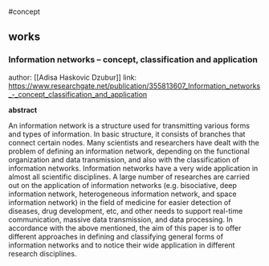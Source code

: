 #concept 


## works

### Information networks – concept, classification and application

author: [[Adisa Haskovic Dzubur]]
link: https://www.researchgate.net/publication/355813607_Information_networks_-_concept_classification_and_application

**abstract**
 
An information network is a structure used for transmitting various forms and types of information. In basic structure, it consists of branches that connect certain nodes. Many scientists and researchers have dealt with the problem of defining an information network, depending on the functional organization and data transmission, and also with the classification of information networks. Information networks have a very wide application in almost all scientific disciplines. A large number of researches are carried out on the application of information networks (e.g. bisociative, deep information network, heterogeneous information network, and space information network) in the field of medicine for easier detection of diseases, drug development, etc, and other needs to support real-time communication, massive data transmission, and data processing. In accordance with the above mentioned, the aim of this paper is to offer different approaches in defining and classifying general forms of information networks and to notice their wide application in different research disciplines.
